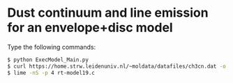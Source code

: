 # Dust continuum and line emission for an envelope+disc model

Type the following commands:

```bash
$ python ExecModel_Main.py
$ curl https://home.strw.leidenuniv.nl/~moldata/datafiles/ch3cn.dat -o ch3cn.dat
$ lime -nS -p 4 rt-model19.c
```